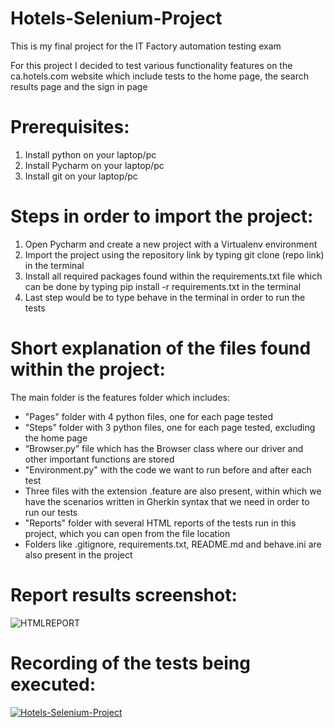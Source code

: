 # Hotels-Selenium-Project
This is my final project for the IT Factory automation testing exam

For this project I decided to test various functionality features on the ca.hotels.com website which include tests to the home page, the search results page and the sign in page

# Prerequisites:
1. Install python on your laptop/pc
2. Install Pycharm on your laptop/pc
3. Install git on your laptop/pc

# Steps in order to import the project:
1. Open Pycharm and create a new project with a Virtualenv environment
2. Import the project using the repository link by typing git clone (repo link) in the terminal
3. Install all required packages found within the requirements.txt file which can be done by typing pip install -r requirements.txt in the terminal
4. Last step would be to type behave in the terminal in order to run the tests 

# Short explanation of the files found within the project:
The main folder is the features folder which includes:
  - "Pages" folder with 4 python files, one for each page tested
  - “Steps” folder with 3 python files, one for each page tested, excluding the home page
  - “Browser.py” file which has the Browser class where our driver and other important functions are stored
  - "Environment.py" with the code we want to run before and after each test
  - Three files with the extension .feature are also present, within which we have the scenarios written in Gherkin syntax that we need in order to run our tests
  - "Reports" folder with several HTML reports of the tests run in this project, which you can open from the file location
  - Folders like .gitignore, requirements.txt, README.md and behave.ini are also present in the project
  
  # Report results screenshot:
  ![HTMLREPORT](https://user-images.githubusercontent.com/108822285/207373141-fbc3938b-861f-4a24-81f6-edd35537ec69.png)

  # Recording of the tests being executed:
 [![Hotels-Selenium-Project](https://img.youtube.com/vi/N8R6cT0q5t4/0.jpg)](https://www.youtube.com/watch?v=N8R6cT0q5t4)
